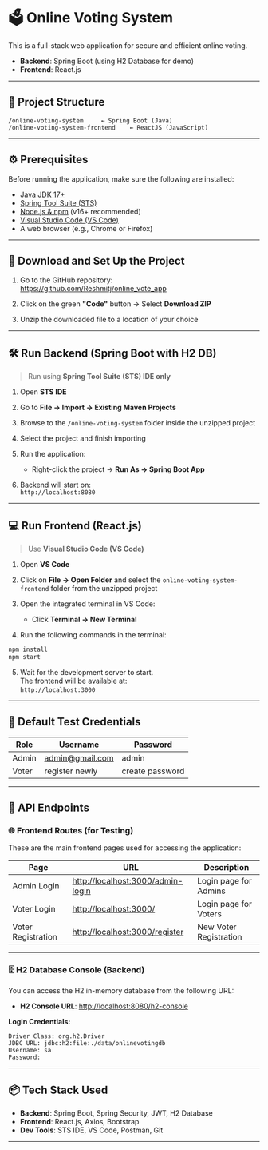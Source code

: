 # 🗳️ Online Voting System

This is a full-stack web application for secure and efficient online voting.  
- **Backend**: Spring Boot (using H2 Database for demo)  
- **Frontend**: React.js  

---

## 📁 Project Structure

```
/online-voting-system     ← Spring Boot (Java)
/online-voting-system-frontend    ← ReactJS (JavaScript)
```

---

## ⚙️ Prerequisites

Before running the application, make sure the following are installed:

- [Java JDK 17+](https://www.oracle.com/java/technologies/javase/jdk17-archive-downloads.html)
- [Spring Tool Suite (STS)](https://spring.io/tools)
- [Node.js & npm](https://nodejs.org/) (v16+ recommended)
- [Visual Studio Code (VS Code)](https://code.visualstudio.com/)
- A web browser (e.g., Chrome or Firefox)

---

## 🔻 Download and Set Up the Project

1. Go to the GitHub repository:  
   https://github.com/Reshmitj/online_vote_app

2. Click on the green **"Code"** button → Select **Download ZIP**

3. Unzip the downloaded file to a location of your choice

---

## 🛠️ Run Backend (Spring Boot with H2 DB)

> Run using **Spring Tool Suite (STS) IDE only**

1. Open **STS IDE**

2. Go to **File → Import → Existing Maven Projects**

3. Browse to the `/online-voting-system` folder inside the unzipped project

4. Select the project and finish importing

5. Run the application:
   - Right-click the project → **Run As → Spring Boot App**

6. Backend will start on:  
   `http://localhost:8080`

---

## 💻 Run Frontend (React.js)

> Use **Visual Studio Code (VS Code)**

1. Open **VS Code**

2. Click on **File → Open Folder** and select the `online-voting-system-frontend` folder from the unzipped project

3. Open the integrated terminal in VS Code:  
   - Click **Terminal → New Terminal**

4. Run the following commands in the terminal:

```bash
npm install
npm start
```

5. Wait for the development server to start.  
   The frontend will be available at:  
   `http://localhost:3000`

---

## 🔐 Default Test Credentials

| Role     | Username      | Password |
|----------|---------------|----------|
| Admin    | admin@gmail.com	         | admin |
| Voter    | register newly        | create password |

---

## 🧪 API Endpoints

### 🌐 Frontend Routes (for Testing)

These are the main frontend pages used for accessing the application:

| Page               | URL                                         | Description             |
|--------------------|----------------------------------------------|-------------------------|
| Admin Login        | [http://localhost:3000/admin-login](http://localhost:3000/admin-login) | Login page for Admins   |
| Voter Login        | [http://localhost:3000/](http://localhost:3000/)                         | Login page for Voters   |
| Voter Registration | [http://localhost:3000/register](http://localhost:3000/register)         | New Voter Registration  |

---

### 🗄️ H2 Database Console (Backend)

You can access the H2 in-memory database from the following URL:

- **H2 Console URL**: [http://localhost:8080/h2-console](http://localhost:8080/h2-console)

**Login Credentials:**

```
Driver Class: org.h2.Driver
JDBC URL: jdbc:h2:file:./data/onlinevotingdb
Username: sa
Password:
```


---

## 📦 Tech Stack Used

- **Backend**: Spring Boot, Spring Security, JWT, H2 Database
- **Frontend**: React.js, Axios, Bootstrap
- **Dev Tools**: STS IDE, VS Code, Postman, Git

---

